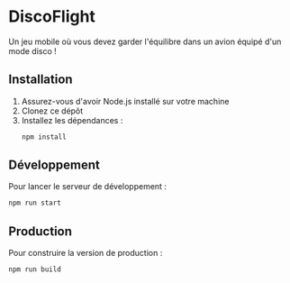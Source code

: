 # DiscoFlight 

Un jeu mobile où vous devez garder l'équilibre dans un avion équipé d'un mode disco ! 

## Installation

1. Assurez-vous d'avoir Node.js installé sur votre machine
2. Clonez ce dépôt
3. Installez les dépendances :
   ```bash
   npm install
   ```

## Développement

Pour lancer le serveur de développement :
```bash
npm run start
```

## Production

Pour construire la version de production :
```bash
npm run build
```